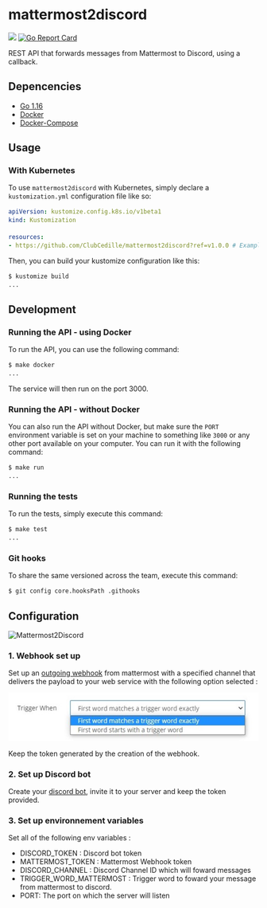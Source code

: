 # mattermost2discord

[![](https://github.com/cguertin14/advent-of-code-2020/workflows/CI/badge.svg)](https://github.com/ClubCedille/mattermost2discord/actions)
[![Go Report Card](https://goreportcard.com/badge/github.com/ClubCedille/mattermost2discord)](https://goreportcard.com/report/github.com/ClubCedille/mattermost2discord)

REST API that forwards messages from Mattermost to Discord, using a callback.

## Depencencies

* [Go 1.16](https://golang.org/dl/)
* [Docker](https://docs.docker.com/get-docker/)
* [Docker-Compose](https://docs.docker.com/compose/install/)

## Usage

### With Kubernetes

To use `mattermost2discord` with Kubernetes, simply declare a `kustomization.yml` configuration file like so:
```yaml
apiVersion: kustomize.config.k8s.io/v1beta1
kind: Kustomization

resources:
- https://github.com/ClubCedille/mattermost2discord?ref=v1.0.0 # Example release
```

Then, you can build your kustomize configuration like this:
```bash
$ kustomize build
...
```

## Development

### Running the API - using Docker

To run the API, you can use the following command:
```bash
$ make docker
...
```

The service will then run on the port 3000.

### Running the API - without Docker

You can also run the API without Docker, but make sure the `PORT` environment variable is set on your machine to something like `3000` or any other port available on your computer. You can run it with the following command:
```bash
$ make run
...
```

### Running the tests

To run the tests, simply execute this command:
```bash
$ make test
...
```
### Git hooks

To share the same versioned across the team, execute this command:
```bash
$ git config core.hooksPath .githooks
```

## Configuration 


![Mattermost2Discord](https://www.plantuml.com/plantuml/svg/ZPGzRzim48Pt_We27Z9bQ9OYHX54YM0WW9qQKOeEROUpTAO9YwH2dk2wHVzxZx9aqwuGr8Cat3ryxvE-3mIUMbFB1H2XDoxGJQv3wNmbn5MkGNamadrUhrh28C9MsmQYCT2-HdvwNKQ5n5FWMuksn0M600gpMYjhq98i-O4-rUX9-Lj8_cNUkzsZgvsNEM9JRFSFTOi7LqdEFt1QwCU1kLxZN5jCcTK_JYYtohlMLWTWajtcZ_bCTD2IMw5BtO2bzmAbs8LSxYg5VeoSEKlFO50-cGPA6dCN-XVA3n_7N7soNJb9DowYmriB9-_ft6WhBoCUZLsM6JJuK_mH0g9PVWd8yk7mddpTQCB2k2sA9CzaWoAwMCZ9NAiD5OHOTx5Js9YRYjSiaiFdUtY_aX6l-izBN5mznUNYXBMpuRXPGMehkscA8T3rjqdVZX_NTp7HgSnse2d8DTUw_5oyIXzF1n9TmGdVusmEaXTVyRJbBjuLDfzXGwmfNmPRXNFLmVc9ZxouFTIfzWi2ypqgLwxQYpZaHYwzutA2jkhS6wStNjefYMGst-qhJyxo6rhQy8NKQrr2RDf_ASsSDqnp4cUQRMoKETntmHMFDVlkEBifTte7dkliZt0pNQisB3GWAqVYdeNud-Kl "Mattermost2Discord")


### 1. Webhook set up

Set up an [outgoing webhook](https://docs.mattermost.com/developer/webhooks-outgoing.html) from mattermost with a specified channel that delivers the payload to your web service with the following option selected :

![Mattermost webhook Config](img/mattermostWebHook.png)

Keep the token generated by the creation of the webhook.

### 2. Set up Discord bot

Create your [discord bot](https://discordpy.readthedocs.io/en/stable/discord.html), invite it to your server and keep the token provided.

### 3. Set up environnement variables

Set all of the following env variables :
    
- DISCORD_TOKEN : Discord bot token
- MATTERMOST_TOKEN : Mattermost Webhook token
- DISCORD_CHANNEL : Discord Channel ID which will foward messages
- TRIGGER_WORD_MATTERMOST : Trigger word to foward your message from mattermost to discord.
- PORT: The port on which the server will listen







